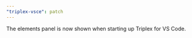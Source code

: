 ```yaml
---
"triplex-vsce": patch
---
```


The elements panel is now shown when starting up Triplex for VS Code.
